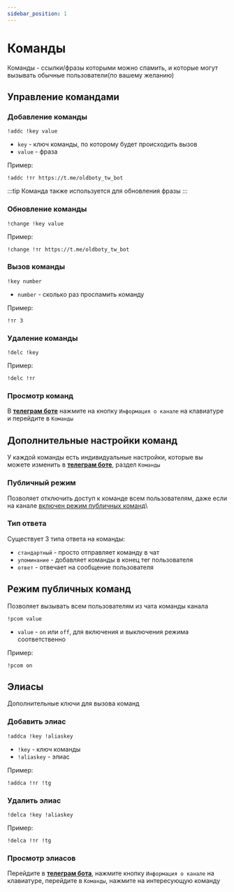 ```yaml
---
sidebar_position: 1
---
```

# Команды

Команды - ссылки/фразы которыми можно спамить, и которые могут вызывать обычные пользователи(по вашему желанию)

## Управление командами
### Добавление команды
`!addc !key value`
- `key` - ключ команды, по которому будет происходить вызов
- `value` - фраза

Пример:
```
!addc !тг https://t.me/oldboty_tw_bot
```
:::tip
Команда также используется для обновления фразы
:::

### Обновление команды
`!change !key value`

Пример:
```
!change !тг https://t.me/oldboty_tw_bot
```

### Вызов команды
`!key number`
- `number` - сколько раз проспамить команду

Пример:
```
!тг 3
```

### Удаление команды
`!delc !key`

Пример:
```
!delc !тг
```
### Просмотр команд

В **[телеграм боте](https://t.me/oldboty_tw_bot)** нажмите на кнопку `Информация о канале` на клавиатуре и перейдите в `Команды`

## Дополнительные настройки команд
У каждой команды есть индивидуальные настройки, которые вы можете изменить в **[телеграм боте](https://t.me/oldboty_tw_bot)**, раздел `Команды`

### Публичный режим
Позволяет отключить доступ к команде всем пользователям, даже если на канале [включен режим публичных команд](commands#режим-публичных-команд)\

### Тип ответа
Существует 3 типа ответа на команды:
- `стандартный` - просто отправляет команду в чат
- `упоминание` - добавляет команды в конец тег пользователя
- `ответ` - отвечает на сообщение пользователя

## Режим публичных команд
Позволяет вызывать всем пользователям из чата команды канала

`!pcom value`
- `value` - `on` или `off`, для включения и выключения режима соответственно

Пример:
```
!pcom on
```

## Элиасы
Дополнительные ключи для вызова команд


### Добавить элиас
`!addca !key !aliaskey`
- `!key` - ключ команды
- `!aliaskey` - элиас

Пример:
```
!addca !тг !tg
```

### Удалить элиас
`!delca !key !aliaskey`

Пример:
```
!delca !тг !tg
```

### Просмотр элиасов
Перейдите в **[телеграм бота](https://t.me/oldboty_tw_bot)**, нажмите кнопку `Информация о канале` на клавиатуре, перейдите в `Команды`, нажмите на интересующую команду
